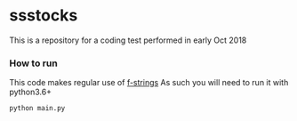 # ssstocks
This is a repository for a coding test performed in early Oct 2018

### How to run
This code makes regular use of [f-strings](https://www.python.org/dev/peps/pep-0498/)
As such you will need to run it with python3.6+
```bash
python main.py
```
